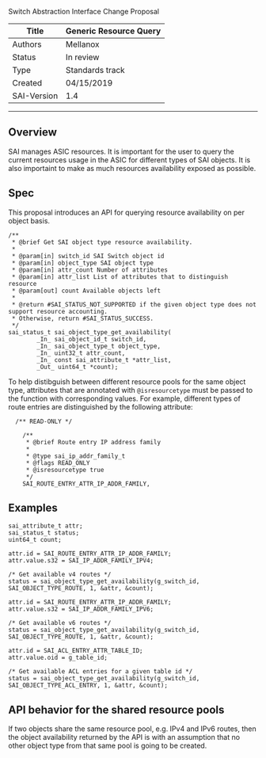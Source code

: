 Switch Abstraction Interface Change Proposal

Title       | Generic Resource Query
------------|----------------
Authors     | Mellanox
Status      | In review
Type        | Standards track
Created     | 04/15/2019
SAI-Version | 1.4
----------

## Overview
SAI manages ASIC resources. It is important for the user to query the current resources usage in the ASIC for different types of SAI objects.
It is also importaint to make as much resources availability exposed as possible.

## Spec

This proposal introduces an API for querying resource availability on per object basis.
```
/**
 * @brief Get SAI object type resource availability.
 *
 * @param[in] switch_id SAI Switch object id
 * @param[in] object_type SAI object type
 * @param[in] attr_count Number of attributes
 * @param[in] attr_list List of attributes that to distinguish resource
 * @param[out] count Available objects left
 *
 * @return #SAI_STATUS_NOT_SUPPORTED if the given object type does not support resource accounting.
 * Otherwise, return #SAI_STATUS_SUCCESS.
 */
sai_status_t sai_object_type_get_availability(
        _In_ sai_object_id_t switch_id,
        _In_ sai_object_type_t object_type,
        _In_ uint32_t attr_count,
        _In_ const sai_attribute_t *attr_list,
        _Out_ uint64_t *count);
```

To help distibguish between different resource pools for the same object type, attributes that are annotated with `@isresourcetype` must be passed to the function with corresponding values.
For example, different types of route entries are distinguished by the following attribute:
```
  /** READ-ONLY */

    /**
     * @brief Route entry IP address family
     *
     * @type sai_ip_addr_family_t
     * @flags READ_ONLY
     * @isresourcetype true
     */
    SAI_ROUTE_ENTRY_ATTR_IP_ADDR_FAMILY,
```

## Examples
```
sai_attribute_t attr;
sai_status_t status;
uint64_t count;

attr.id = SAI_ROUTE_ENTRY_ATTR_IP_ADDR_FAMILY;
attr.value.s32 = SAI_IP_ADDR_FAMILY_IPV4;

/* Get available v4 routes */
status = sai_object_type_get_availability(g_switch_id, SAI_OBJECT_TYPE_ROUTE, 1, &attr, &count);

attr.id = SAI_ROUTE_ENTRY_ATTR_IP_ADDR_FAMILY;
attr.value.s32 = SAI_IP_ADDR_FAMILY_IPV6;

/* Get available v6 routes */
status = sai_object_type_get_availability(g_switch_id, SAI_OBJECT_TYPE_ROUTE, 1, &attr, &count);

attr.id = SAI_ACL_ENTRY_ATTR_TABLE_ID;
attr.value.oid = g_table_id;

/* Get available ACL entries for a given table id */
status = sai_object_type_get_availability(g_switch_id, SAI_OBJECT_TYPE_ACL_ENTRY, 1, &attr, &count);
```

## API behavior for the shared resource pools
If two objects share the same resource pool, e.g. IPv4 and IPv6 routes, then the object availability returned by the API is with an assumption that no other object type from that same pool is going to be created.
